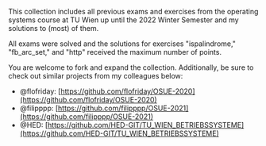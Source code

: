 This collection includes all previous exams and exercises from the operating systems course at TU Wien up until the 2022 Winter Semester and my solutions to (most) of them.

All exams were solved and the solutions for exercises "ispalindrome," "fb_arc_set," and "http" received the maximum number of points.

You are welcome to fork and expand the collection. Additionally, be sure to check out similar projects from my colleagues below:

- @flofriday: [https://github.com/flofriday/OSUE-2020](https://github.com/flofriday/OSUE-2020)
- @filipppp: [https://github.com/filipppp/OSUE-2021](https://github.com/filipppp/OSUE-2021)
- @HED: [https://github.com/HED-GIT/TU_WIEN_BETRIEBSSYSTEME](https://github.com/HED-GIT/TU_WIEN_BETRIEBSSYSTEME)
